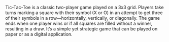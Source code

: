 Tic-Tac-Toe is a classic two-player game played on a 3x3 grid. Players take turns marking a square with
their symbol (X or O) in an attempt to get three of their symbols in a row—horizontally, vertically, or
diagonally. The game ends when one player wins or if all squares are filled without a winner, resulting in a
draw. It’s a simple yet strategic game that can be played on paper or as a digital application.
